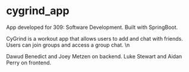 # cygrind_app
App developed for 309: Software Development. Built with SpringBoot. 

CyGrind is a workout app that allows users to add and chat with friends.
Users can join groups and access a group chat. \n

Dawud Benedict and Joey Metzen on backend.
Luke Stewart and Aidan Perry on frontend.
